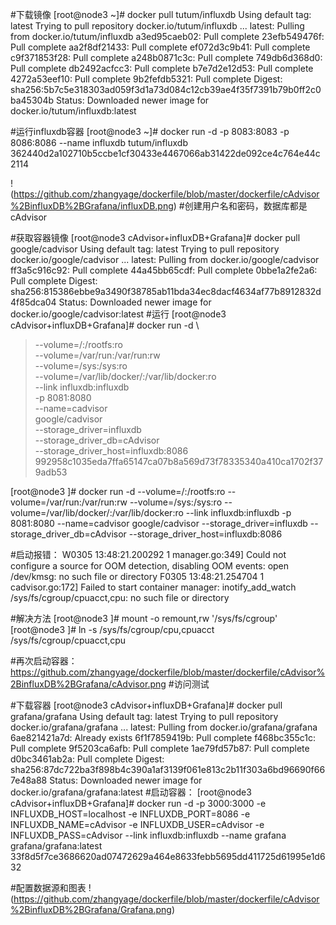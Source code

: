#下载镜像
[root@node3 ~]# docker pull tutum/influxdb
Using default tag: latest
Trying to pull repository docker.io/tutum/influxdb ...
latest: Pulling from docker.io/tutum/influxdb
a3ed95caeb02: Pull complete
23efb549476f: Pull complete
aa2f8df21433: Pull complete
ef072d3c9b41: Pull complete
c9f371853f28: Pull complete
a248b0871c3c: Pull complete
749db6d368d0: Pull complete
db2492acfcc3: Pull complete
b7e7d2e12d53: Pull complete
4272a53eef10: Pull complete
9b2fefdb5321: Pull complete
Digest: sha256:5b7c5e318303ad059f3d1a73d084c12cb39ae4f35f7391b79b0ff2c0ba45304b
Status: Downloaded newer image for docker.io/tutum/influxdb:latest

#运行influxdb容器
[root@node3 ~]# docker run -d -p 8083:8083 -p 8086:8086 --name influxdb tutum/influxdb
362440d2a102710b5ccbe1cf30433e4467066ab31422de092ce4c764e44c2114

!(https://github.com/zhangyage/dockerfile/blob/master/dockerfile/cAdvisor%2BinfluxDB%2BGrafana/influxDB.png)
#创建用户名和密码，数据库都是cAdvisor

#获取容器镜像
[root@node3 cAdvisor+influxDB+Grafana]# docker pull google/cadvisor
Using default tag: latest
Trying to pull repository docker.io/google/cadvisor ... 
latest: Pulling from docker.io/google/cadvisor
ff3a5c916c92: Pull complete 
44a45bb65cdf: Pull complete 
0bbe1a2fe2a6: Pull complete 
Digest: sha256:815386ebbe9a3490f38785ab11bda34ec8dacf4634af77b8912832d4f85dca04
Status: Downloaded newer image for docker.io/google/cadvisor:latest
#运行
[root@node3 cAdvisor+influxDB+Grafana]# docker run -d \
> --volume=/:/rootfs:ro \
> --volume=/var/run:/var/run:rw \
> --volume=/sys:/sys:ro \
> --volume=/var/lib/docker/:/var/lib/docker:ro \
> --link influxdb:influxdb \
>  -p 8081:8080 \
> --name=cadvisor \
> google/cadvisor \
> --storage_driver=influxdb \
> --storage_driver_db=cAdvisor \
> --storage_driver_host=influxdb:8086
992958c1035eda7ffa65147ca07b8a569d73f78335340a410ca1702f379adb53

[root@node3 ]# docker run -d --volume=/:/rootfs:ro --volume=/var/run:/var/run:rw --volume=/sys:/sys:ro --volume=/var/lib/docker/:/var/lib/docker:ro --link influxdb:influxdb  -p 8081:8080 --name=cadvisor google/cadvisor --storage_driver=influxdb --storage_driver_db=cAdvisor --storage_driver_host=influxdb:8086

#启动报错：
W0305 13:48:21.200292       1 manager.go:349] Could not configure a source for OOM detection, disabling OOM events: open /dev/kmsg: no such file or directory
F0305 13:48:21.254704       1 cadvisor.go:172] Failed to start container manager: inotify_add_watch /sys/fs/cgroup/cpuacct,cpu: no such file or directory

#解决方法
[root@node3 ]# mount -o remount,rw '/sys/fs/cgroup'
[root@node3 ]# ln -s /sys/fs/cgroup/cpu,cpuacct /sys/fs/cgroup/cpuacct,cpu

#再次启动容器：
https://github.com/zhangyage/dockerfile/blob/master/dockerfile/cAdvisor%2BinfluxDB%2BGrafana/cAdvisor.png
#访问测试

#下载容器
[root@node3 cAdvisor+influxDB+Grafana]# docker pull grafana/grafana
Using default tag: latest
Trying to pull repository docker.io/grafana/grafana ... 
latest: Pulling from docker.io/grafana/grafana
6ae821421a7d: Already exists 
6f1f7859419b: Pull complete 
f468bc355c1c: Pull complete 
9f5203ca6afb: Pull complete 
1ae79fd57b87: Pull complete 
d0bc3461ab2a: Pull complete 
Digest: sha256:87dc722ba3f898b4c390a1af3139f061e813c2b11f303a6bd96690f667e48a88
Status: Downloaded newer image for docker.io/grafana/grafana:latest
#启动容器：
[root@node3 cAdvisor+influxDB+Grafana]# docker run -d -p 3000:3000 -e INFLUXDB_HOST=localhost -e INFLUXDB_PORT=8086 -e INFLUXDB_NAME=cAdvisor -e INFLUXDB_USER=cAdvisor -e INFLUXDB_PASS=cAdvisor --link influxdb:influxdb --name grafana grafana/grafana:latest
33f8d5f7ce3686620ad07472629a464e8633febb5695dd411725d61995e1d632

#配置数据源和图表
!(https://github.com/zhangyage/dockerfile/blob/master/dockerfile/cAdvisor%2BinfluxDB%2BGrafana/Grafana.png)

